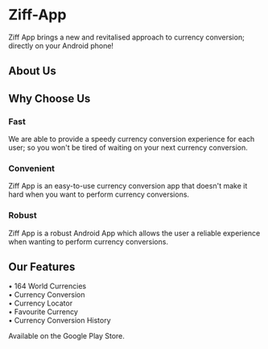 # Ziff-App
Ziff App brings a new and revitalised approach to currency conversion; directly on your Android phone!

## About Us
## Why Choose Us
### Fast
We are able to provide a speedy currency conversion experience for each user; so you won't be tired of waiting on your next currency conversion.

### Convenient
Ziff App is an easy-to-use currency conversion app that doesn't make it hard when you want to perform currency conversions.

### Robust
Ziff App is a robust Android App which allows the user a reliable experience when wanting to perform currency conversions.

## Our Features
• 164 World Currencies\
• Currency Conversion\
• Currency Locator\
• Favourite Currency\
• Currency Conversion History

Available on the Google Play Store.
